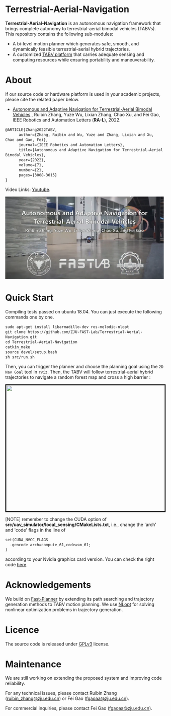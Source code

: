 # Terrestrial-Aerial-Navigation

**Terrestrial-Aerial-Navigation** is an autonomous navigation framework that brings complete autonomy to terrestrial-aerial bimodal vehicles (TABVs). This repository contains the following sub-modules:

- A bi-level motion planner which generates safe, smooth, and dynamically feasible terrestrial-aerial hybrid trajectories.
- A customized [TABV platform](https://github.com/ZJU-FAST-Lab/TABV-Platform) that carries adequate sensing and computing resources while ensuring portability and
  maneuverability.

# About
If our source code or hardware platform is used in your academic projects, please cite the related paper below.

- [Autonomous and Adaptive Navigation for Terrestrial-Aerial Bimodal Vehicles](https://ieeexplore.ieee.org/document/9691888) , Ruibin Zhang, Yuze Wu, Lixian Zhang, Chao Xu, and Fei Gao, IEEE Robotics and Automation Letters (**RA-L**), 2022.

```
@ARTICLE{Zhang2022TABV,
      author={Zhang, Ruibin and Wu, Yuze and Zhang, Lixian and Xu, Chao and Gao, Fei},
      journal={IEEE Robotics and Automation Letters}, 
      title={Autonomous and Adaptive Navigation for Terrestrial-Aerial Bimodal Vehicles}, 
      year={2022},
      volume={7},
      number={2},
      pages={3008-3015}
}
```
Video Links: [Youtube](https://www.youtube.com/watch?v=Bdb5mK9OKIo&feature=youtu.be).

  <p align="center">
    <img src="figs/cover.png" width="600"/>
  </p>

</a>

# Quick Start
Compiling tests passed on ubuntu 18.04. You can just execute the following commands one by one.
```
sudo apt-get install libarmadillo-dev ros-melodic-nlopt
git clone https://github.com/ZJU-FAST-Lab/Terrestrial-Aerial-Navigation.git
cd Terrestrial-Aerial-Navigation
catkin_make
source devel/setup.bash
sh src/run.sh
```
Then, you can trigger the planner and choose the planning goal using the ```2D Nav Goal``` tool in ```rviz```. Then, the TABV will follow terrestrial-aerial hybrid trajectories to navigate a  random forest map and cross a high barrier :

<p align = "center">
<img src="figs/sim.gif" width = "700" height = "400" border="3" />
</p>

[NOTE] remember to change the CUDA option of **src/uav_simulator/local_sensing/CMakeLists.txt**, i.e., change the 'arch' and 'code' flags in the line of 

    set(CUDA_NVCC_FLAGS 
      -gencode arch=compute_61,code=sm_61;
    ) 

according to your Nvidia graphics card version. You can check the right code [here](https://github.com/tpruvot/ccminer/wiki/Compatibility).


# Acknowledgements
We build on [Fast-Planner](https://github.com/HKUST-Aerial-Robotics/Fast-Planner) by extending its path searching and trajectory generation methods to TABV motion planning. We use  [NLopt](https://nlopt.readthedocs.io/en/latest/)  for solving nonlinear optimization problems in trajectory generation.

# Licence
The source code is released under [GPLv3](https://www.gnu.org/licenses/) license.

# Maintenance
We are still working on extending the proposed system and improving code reliability.

For any technical issues, please contact Ruibin Zhang (ruibin_zhang@zju.edu.cn) or Fei Gao (fgaoaa@zju.edu.cn).

For commercial inquiries, please contact Fei Gao (fgaoaa@zju.edu.cn).
